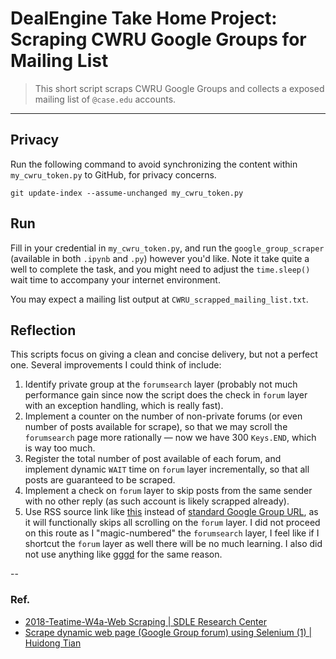 # DealEngine Take Home Project: Scraping CWRU Google Groups for Mailing List

> This short script scraps CWRU Google Groups and collects a exposed mailing list of `@case.edu` accounts.

---
## Privacy
Run the following command to avoid synchronizing the content within `my_cwru_token.py` to GitHub, for privacy concerns.
```
git update-index --assume-unchanged my_cwru_token.py
```

## Run
Fill in your credential in `my_cwru_token.py`, and run the `google_group_scraper` (available in both `.ipynb` and `.py`) however you'd like.
Note it take quite a well to complete the task, and you might need to adjust the `time.sleep()` wait time to accompany your internet environment.

You may expect a mailing list output at `CWRU_scrapped_mailing_list.txt`.

## Reflection

This scripts focus on giving a clean and concise delivery, but not a perfect one. Several improvements I could think of include:

1. Identify private group at the `forumsearch` layer (probably not much performance gain since now the script does the check in `forum` layer with an exception handling, which is really fast).
2. Implement a counter on the number of non-private forums (or even number of posts available for scrape), so that we may scroll the `forumsearch` page more rationally — now we have 300 `Keys.END`, which is way too much.
3. Register the total number of post available of each forum, and implement dynamic `WAIT` time on `forum` layer incrementally, so that all posts are guaranteed to be scraped.
4. Implement a check on `forum` layer to skip posts from the same sender with no other reply (as such account is likely scrapped already).
5. Use RSS source link like [this](https://groups.google.com/a/case.edu/forum/feed/cwrumocktrial/msgs/rss_v2_0.xml?num=100) instead of [standard Google Group URL](https://groups.google.com/a/case.edu/forum/feed/cwrumocktrial/msgs/rss_v2_0.xml?num=100), as it will functionally skips all scrolling on the `forum` layer. I did not proceed on this route as I "magic-numbered" the `forumsearch` layer, I feel like if I shortcut the `forum` layer as well there will be no much learning. I also did not use anything like [gggd](https://github.com/henryk/gggd) for the same reason.



--
### Ref.

* [2018-Teatime-W4a-Web Scraping | SDLE Research Center](https://www.youtube.com/watch?v=XuTxkXW2lzw&app=desktop)
* [Scrape dynamic web page (Google Group forum) using Selenium (1) | Huidong Tian](https://withr.github.io/scrape-dynamic-web-page-using-selenium-1/)
